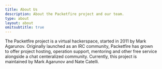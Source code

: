 ```yaml
---
title: About Us
description: About the Packetfire project and our team.
type: about
layout: about
omitsubtitle: true
---
```


The Packetfire project is a virtual hackerspace, started in 2011 by Mark Agarunov. Originally launched as an IRC community, Packetfire has grown to offer project hosting, operation support, mentoring and other free service alongside a chat centeralized community. Currently, this project is maintained by Mark Agarunov and Nate Catelli.
